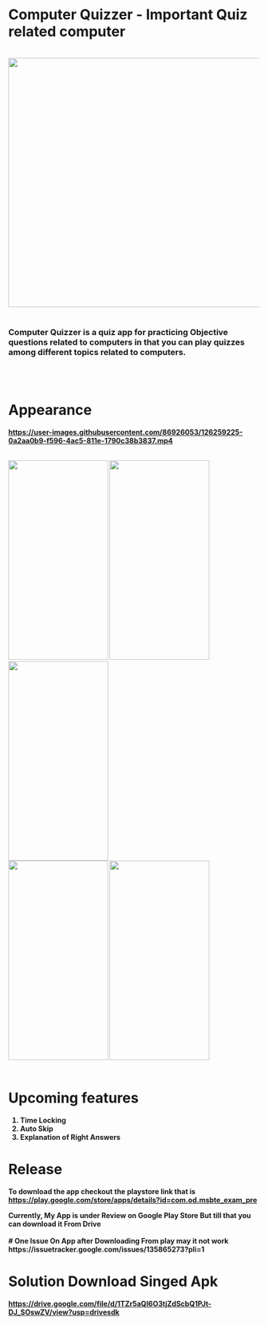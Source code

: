 # Computer Quizzer - Important Quiz related computer 

<br>
 <img src="https://user-images.githubusercontent.com/86926053/126061592-5093b06a-a2a6-4bab-8533-58476a11b94d.jpg" width=1024px height=500px>
<br>
<br>

### Computer Quizzer is a quiz app for practicing Objective questions related to computers in that you can play quizzes among different topics related to computers.

<br>
<br>

# Appearance
<b>
 <div> 
  
https://user-images.githubusercontent.com/86926053/126259225-0a2aa0b9-f596-4ac5-811e-1790c38b3837.mp4
  
 </div>
 <br>
<div> 
    <img src="https://user-images.githubusercontent.com/86926053/126061788-3b7ac8d7-14b5-4d86-a647-d1138f74fb37.jpg" width=200px height=400px>
    <img src="https://user-images.githubusercontent.com/86926053/126061796-d260ef02-e77e-44b8-bdfc-aeee7a94f025.jpg" width=200px height=400px>
    <img src="https://user-images.githubusercontent.com/86926053/126061802-c3ecc9f1-8823-49eb-a04d-988568fe448d.jpg" width=200px height=400px>
</div>

<div>
    <img src="https://user-images.githubusercontent.com/86926053/126061804-99ad46a2-b0ae-4bff-b077-45fa1681c798.jpg" width=200px height=400px>
    <img src="https://user-images.githubusercontent.com/86926053/126061811-c146d89e-cda6-4941-b670-81b769cbf51e.jpg" width=200px height=400px>
</div>

<br>

# Upcoming features
1. Time Locking 
2. Auto Skip 
3. Explanation of Right Answers 

# Release
To download the app checkout the  playstore link that is https://play.google.com/store/apps/details?id=com.od.msbte_exam_pre
 <br>
 <div>
 Currently, My App is under Review on Google Play Store But till that you can download it From Drive <br><br>
  
  </div>

  <div>
   # One Issue On App after Downloading From play may it not work   
     https://issuetracker.google.com/issues/135865273?pli=1
   
   <br>
   
   # Solution Download Singed Apk <br>
   https://drive.google.com/file/d/1TZr5aQI6O3tjZdScbQ1PJt-DJ_SOswZV/view?usp=drivesdk
   
   </div>
